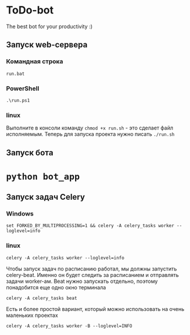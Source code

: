 # ToDo-bot
The best bot for your productivity :)

## Запуск web-сервера
### Командная строка
`run.bat`
### PowerShell
`.\run.ps1`
### linux
Выполните в консоли команду `chmod +x run.sh` - это сделает файл исполняемым.
Теперь для запуска проекта нужно писать `./run.sh`

## Запуск бота
`python bot_app`
=======
## Запуск задач Celery
### Windows
`set FORKED_BY_MULTIPROCESSING=1 && celery -A celery_tasks worker --loglevel=info`

### linux
`celery -A celery_tasks worker --loglevel=info`

Чтобы запуск задач по расписанию работал, мы должны запустить celery-beat. Именно он будет следить за расписанием и отправлять задачи worker-ам. Beat нужно запускать отдельно, поэтому понадобится еще одно окно терминала

`celery -A celery_tasks beat`

Есть и более простой вариант, который можно использовать на очень маленьких проектах

`celery -A celery_tasks worker -B --loglevel=INFO`

